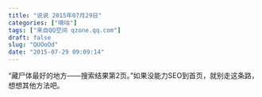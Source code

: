 ```yaml
---
title: "说说 2015年07月29日"
categories: ["嘀咕"]
tags: ["来自QQ空间 qzone.qq.com"]
draft: false
slug: "QUOoOd"
date: "2015-07-29 09:09:14"
---
```


“藏尸体最好的地方——搜索结果第2页。”如果没能力SEO到首页，就别走这条路，想想其他方法吧。

